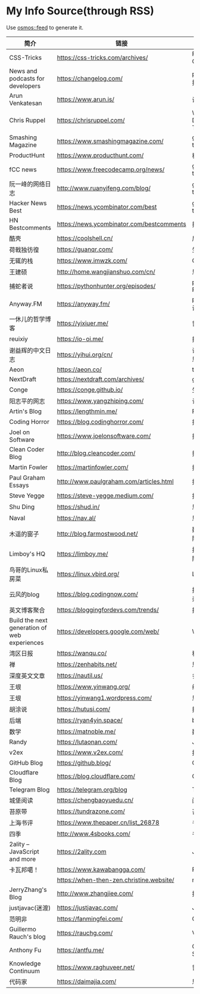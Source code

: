 # My Info Source(through RSS)

Use [osmos::feed](https://github.com/osmoscraft/osmosfeed) to generate it.

| 简介                                           | 链接                                        | 标签                      |
| -------------------------------------------- | ----------------------------------------- | ----------------------- |
| CSS-Tricks                                   | https://css-tricks.com/archives/          | Front-end; CSS          |
| News and podcasts for developers             | https://changelog.com/                    | podcast; 技术             |
| Arun Venkatesan                              | https://www.arun.is/                      | 设计; 摄影                  |
| Chris Ruppel                                 | https://chrisruppel.com/                  | Web Developer; Traveler |
| Smashing Magazine                            | https://www.smashingmagazine.com/         | general technology      |
| ProductHunt                                  | https://www.producthunt.com/              | 科技产品                    |
| fCC news                                     | https://www.freecodecamp.org/news/        | general technology      |
| 阮一峰的网络日志                                     | http://www.ruanyifeng.com/blog/           | general technology      |
| Hacker News Best                             | https://news.ycombinator.com/best         | general technology      |
| HN Bestcomments                              | https://news.ycombinator.com/bestcomments | 技术评论                    |
| 酷壳                                           | https://coolshell.cn/                     | 后端                      |
| 荷戟独彷徨                                        | https://guanqr.com/                       | 生活; 思想                  |
| 无辄的栈                                         | https://www.imwzk.com/                    | Go                      |
| 王建硕                                          | http://home.wangjianshuo.com/cn/          | 思想                      |
| 捕蛇者说                                         | https://pythonhunter.org/episodes/        | podcast; Python         |
| Anyway.FM                                    | https://anyway.fm/                        | podcast; 设计             |
| 一休儿的哲学博客                                     | https://yixiuer.me/                       | 哲学; 思想                  |
| reuixiy                                      | https://io-oi.me/                         | 技术; 生活                  |
| 谢益辉的中文日志                                     | https://yihui.org/cn/                     | 读书笔记; 思想                |
| Aeon                                         | https://aeon.co/                          | thinking                |
| NextDraft                                    | https://nextdraft.com/archives/           | general                 |
| Conge                                        | https://conge.github.io/                  | 生活                      |
| 阳志平的网志                                       | https://www.yangzhiping.com/              | 认知科学                    |
| Artin's Blog                                 | https://lengthmin.me/                     | Front-end               |
| Coding Horror                                | https://blog.codinghorror.com/            | 推荐                      |
| Joel on Software                             | https://www.joelonsoftware.com/           | 推荐                      |
| Clean Coder Blog                             | http://blog.cleancoder.com/               | 推荐                      |
| Martin Fowler                                | https://martinfowler.com/                 | 推荐                      |
| Paul Graham Essays                           | http://www.paulgraham.com/articles.html   | 推荐                      |
| Steve Yegge                                  | https://steve-yegge.medium.com/           | 推荐                      |
| Shu Ding                                     | https://shud.in/                          | 思考; 艺术                  |
| Naval                                        | https://nav.al/                           | 思考; 认知                  |
| 木遥的窗子                                        | http://blog.farmostwood.net/              | 数学; 小说; 随笔              |
| Limboy's HQ                                  | https://limboy.me/                        | 技术; 阅读; 随想              |
| 鸟哥的Linux私房菜                                  | https://linux.vbird.org/                  | Linux                   |
| 云风的blog                                      | https://blog.codingnow.com/               | 技术; 随笔; 杂记              |
| 英文博客聚合                                       | https://bloggingfordevs.com/trends/       | 技术                      |
| Build the next generation of web experiences | https://developers.google.com/web/        | Web                     |
| 湾区日报                                         | https://wanqu.co/                         | 科技                      |
| 禅                                            | https://zenhabits.net/                    | 思想                      |
| 深度英文文章                                       | https://nautil.us/                        | 多彩                      |
| 王垠                                           | https://www.yinwang.org/                  | 编程                      |
| 王垠                                           | https://yinwang1.wordpress.com/           | 思想                      |
| 胡涂说                                          | https://hutusi.com/                       | 技术                      |
| 后端                                           | https://ryan4yin.space/                   | bd                      |
| 数学                                           | https://matnoble.me/                      | 数学                      |
| Randy                                        | https://lutaonan.com/                     | JS                      |
| v2ex                                         | https://www.v2ex.com/                     | 技术; 创意                  |
| GitHub Blog                                  | https://github.blog/                      | GitHub                  |
| Cloudflare Blog                              | https://blog.cloudflare.com/              | Cloudflare              |
| Telegram Blog                                | https://telegram.org/blog                 | Telegram                |
| 城堡阅读                                         | https://chengbaoyuedu.cn/                 | 阅读                      |
| 苔原带                                          | https://tundrazone.com/                   | 苔原通信                    |
| 上海书评                                         | https://www.thepaper.cn/list_26878        | 书评                      |
| 四季                                           | http://www.4sbooks.com/                   | 书评                      |
| 2ality – JavaScript and more                 | https://2ality.com                        | JS                      |
| 卡瓦邦噶！                                        | https://www.kawabangga.com/               | Python                  |
|                                              | https://when-then-zen.christine.website/  | meditation              |
| JerryZhang's Blog                            | http://www.zhangjiee.com/                 | 技术; 思考                  |
| justjavac(迷渡)                                | https://justjavac.com/                    | JS                      |
| 范明非                                          | https://fanmingfei.com/                   | CSS                     |
| Guillermo Rauch's blog                       | https://rauchg.com/                       | Vercel                  |
| Anthony Fu                                   | https://antfu.me/                         | Open Source             |
| Knowledge Continuum                          | https://www.raghuveer.net/                | 哲学                      |
| 代码家                                          | https://daimajia.com/                     | 思考                      |